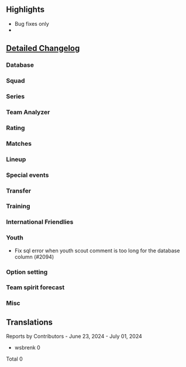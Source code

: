 

## Highlights
* Bug fixes only 
* 
## [Detailed Changelog](https://github.com/ho-dev/HattrickOrganizer/issues?q=milestone%3A8.1)

### Database

### Squad

### Series

### Team Analyzer

### Rating

### Matches

### Lineup

### Special events

### Transfer

### Training

### International Friendlies

### Youth
* Fix sql error when youth scout comment is too long for the database column (#2094)

### Option setting

### Team spirit forecast

### Misc

## Translations

Reports by Contributors - June 23, 2024 - July 01, 2024

* wsbrenk 0

Total 0
